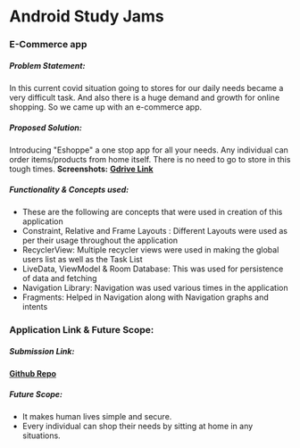 # Android Study Jams
### E-Commerce app
##### Problem Statement:
In this current covid situation going to stores for our daily needs became a very difficult task. And also there is a huge demand  and growth for online shopping. So we came up with an e-commerce app.
##### Proposed Solution:
Introducing "Eshoppe" a one stop app for all your needs. Any individual can order items/products from home itself. There is no need to go to store in this tough times.
**Screenshots:**
[**Gdrive Link**](https://drive.google.com/drive/folders/1ej-5_6R6avM3OgH6JrGaGS8NZuHyP70K?usp=sharing)

##### Functionality & Concepts used:
* These are the following are concepts that were used in creation of this application
* Constraint, Relative and Frame Layouts : Different Layouts were used as per their usage throughout the application
* RecyclerView: Multiple recycler views were used in making the global users list as well as the Task List
* LiveData, ViewModel & Room Database: This was used for persistence of data and fetching
* Navigation Library: Navigation was used various times in the application
* Fragments: Helped in Navigation along with Navigation graphs and intents
### Application Link & Future Scope:
##### Submission Link: 
[**Github Repo**](https://github.com/vamsimaniprasad/Eshoppe-app)
##### Future Scope: 
* It makes human lives simple and secure.
* Every individual can shop their needs by sitting at home in any situations.
